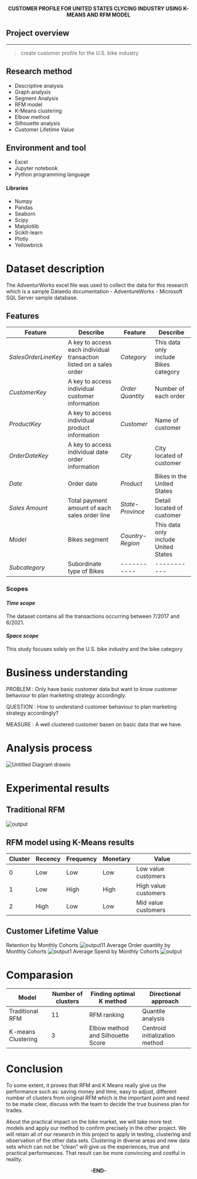 **<div align="center">CUSTOMER PROFILE FOR UNITED STATES CLYCING INDUSTRY USING K-MEANS AND RFM MODEL</div>**

## **Project overview**
***
> create customer profile for the U.S. bike industry
## Research method 
* Descriptive analysis
* Graph analysis
* Segment Analysis
* RFM model
* K-Means clustering
* Elbow method
* Silhouette analysis
* Customer Lifetime Value
## Environment and tool
* Excel
* Jupyter notebook
* Python programming language
#### Libraries
* Numpy
* Pandas
* Seaborn
* Scipy
* Matplotlib
* Scikit-learn
* Plotly
* Yellowbrick
# Dataset description
The AdventurWorks excel file was used to collect the data for this research which is a sample Dataedo documentation - AdventureWorks - Microsoft SQL Server sample database.
## Features 
| **Feature** | **Describe** | **Feature** | **Describe**  |
| ----------- | ----------- | ----------- | ----------- |
| *SalesOrderLineKey* | A key to access each individual transaction listed on a sales order | *Category* | This data only include Bikes category |
| *CustomerKey* | A key to access individual customer information | *Order Quantity* | Number of each order |
| *ProductKey* | A key to access individual product information | *Customer* | Name of customer |
| *OrderDateKey* | A key to access individual date order information | *City* | City located of customer |
| *Date* | Order date | *Product* | Bikes in the United States |
| *Sales Amount* | Total payment amount of each sales order line | *State-Province* | Detail located of customer |
| *Model* | Bikes segment | *Country-Region* | This data only include United States |
| *Subcategory* | Subordinate type of Bikes | ----------- | ----------- |

### Scopes
#### _Time scope_
The dataset contains all the transactions occurring between 7/2017 and 6/2021.
#### _Space scope_
This study focuses solely on the U.S. bike industry and the bike category
# Business understanding
PROBLEM : Only have basic customer data but want to know customer behaviour to plan marketing strategy accordingly.

QUESTION : How to understand customer behaviour to plan marketing strategy accordingly?

MEASURE : A well clustered customer basen on basic data that we have.
# Analysis process
![Untitled Diagram drawio](https://user-images.githubusercontent.com/92135945/201092251-72e82515-42aa-47e9-98b4-a00c47264411.png)

# Experimental results
## Traditional RFM
![output](https://user-images.githubusercontent.com/92135945/203559627-519c93a6-a507-4cf4-a06e-c9b159554f96.png)
## RFM model using K-Means results
| Cluster| Recency | Frequency | Monetary | Value |
| ----------- | ----------- | ----------- | ----------- |----------- |
| 0   | Low |Low |Low |Low value customers |
| 1   | Low |High|High |High value customers |
| 2   | High |Low |Low |Mid value customers |
## Customer Lifetime Value
Retention by Monthly Cohorts
![output11](https://user-images.githubusercontent.com/92135945/203560024-d3430742-603b-4fbe-a401-a412c5bd3895.png)
Average Order quantity by Monthly Cohorts
![output1](https://user-images.githubusercontent.com/92135945/203560049-a5fa1f05-188a-4d5e-ae6b-74f402a06a42.png)
Average Spend by Monthly Cohorts
![output](https://user-images.githubusercontent.com/92135945/203559995-727f9749-f9ce-4d3c-ae7c-9fd6b58c2d8f.png)

# Comparasion
| Model| Number of clusters | Finding optimal K method | Directional approach |
| ----------- | ----------- | ----------- | ----------- |
| Traditional RFM | 11 | RFM ranking | Quantile analysis |
| K-means Clustering | 3 | Elbow method and Silhouette Score | Centroid initialization method |

# Conclusion
To some extent, it proves that RFM and K Means really give us the performance such as: saving money and time, easy to adjust, different number of clusters from original RFM which is the important point and need to be made clear, discuss with the team to decide the true business plan for trades.

About the practical impact on the bike market, we will take more test models and apply our method to confirm precisely in the other project. We will retain all of our research in this project to apply in testing, clustering and observation of the other data sets. Clustering in diverse areas and new data sets which can not be “clean” will give us the experiences, true and practical performances. That result can be more convincing and costful in reality.

**<div align="center">-END-</div>**
